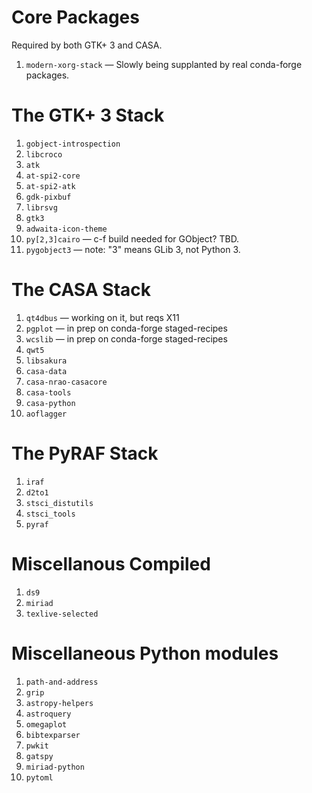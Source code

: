 Core Packages
=============

Required by both GTK+ 3 and CASA.

1. `modern-xorg-stack` — Slowly being supplanted by real conda-forge packages.


The GTK+ 3 Stack
================

1. `gobject-introspection`
1. `libcroco`
1. `atk`
1. `at-spi2-core`
1. `at-spi2-atk`
1. `gdk-pixbuf`
1. `librsvg`
1. `gtk3`
1. `adwaita-icon-theme`
1. `py[2,3]cairo` — c-f build needed for GObject? TBD.
1. `pygobject3` — note: "3" means GLib 3, not Python 3.


The CASA Stack
==============

1. `qt4dbus` — working on it, but reqs X11
1. `pgplot` — in prep on conda-forge staged-recipes
1. `wcslib` — in prep on conda-forge staged-recipes
1. `qwt5`
1. `libsakura`
1. `casa-data`
1. `casa-nrao-casacore`
1. `casa-tools`
1. `casa-python`
1. `aoflagger`


The PyRAF Stack
===============

1. `iraf`
1. `d2to1`
1. `stsci_distutils`
1. `stsci_tools`
1. `pyraf`


Miscellanous Compiled
=====================

1. `ds9`
1. `miriad`
1. `texlive-selected`


Miscellaneous Python modules
============================

1. `path-and-address`
1. `grip`
1. `astropy-helpers`
1. `astroquery`
1. `omegaplot`
1. `bibtexparser`
1. `pwkit`
1. `gatspy`
1. `miriad-python`
1. `pytoml`
